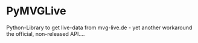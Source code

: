 PyMVGLive
=========

Python-Library to get live-data from mvg-live.de - yet another workaround the official, non-released API....
